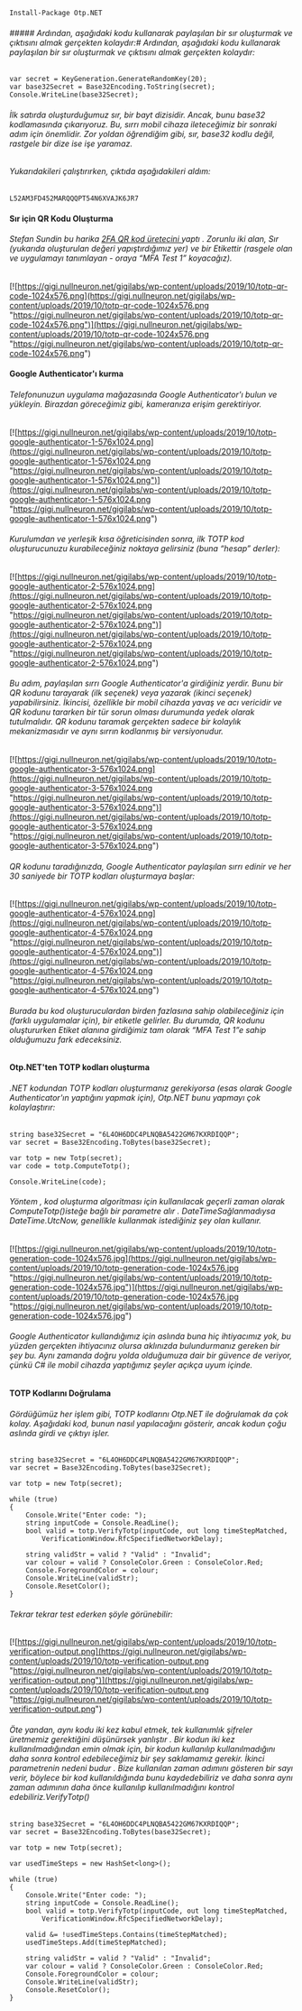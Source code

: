     Install-Package Otp.NET
###### ##### 	Ardından, aşağıdaki kodu kullanarak paylaşılan bir sır oluşturmak ve çıktısını almak gerçekten kolaydır:# 	Ardından, aşağıdaki kodu kullanarak paylaşılan bir sır oluşturmak ve çıktısını almak gerçekten kolaydır:
    var secret = KeyGeneration.GenerateRandomKey(20);
    var base32Secret = Base32Encoding.ToString(secret);
    Console.WriteLine(base32Secret);
###### 	İlk satırda oluşturduğumuz sır, bir bayt dizisidir. Ancak, bunu base32 kodlamasında çıkarıyoruz. Bu, sırrı mobil cihaza ileteceğimiz bir sonraki adım için önemlidir. Zor yoldan öğrendiğim gibi, sır, base32 kodlu değil, rastgele bir dize ise işe yaramaz.
###### Yukarıdakileri çalıştırırken, çıktıda aşağıdakileri aldım:
    L52AM3FD452MARQQQPT54N6XVAJK6JR7
#### 	Sır için QR Kodu Oluşturma
###### Stefan Sundin bu harika <a href = "https://stefansundin.github.io/2fa-qr/">2FA QR kod üretecini </a> yaptı . Zorunlu iki alan, Sır (yukarıda oluşturulan değeri yapıştırdığımız yer) ve bir Etikettir (rasgele olan ve uygulamayı tanımlayan - oraya “MFA Test 1” koyacağız).
[![https://gigi.nullneuron.net/gigilabs/wp-content/uploads/2019/10/totp-qr-code-1024x576.png](https://gigi.nullneuron.net/gigilabs/wp-content/uploads/2019/10/totp-qr-code-1024x576.png "https://gigi.nullneuron.net/gigilabs/wp-content/uploads/2019/10/totp-qr-code-1024x576.png")](https://gigi.nullneuron.net/gigilabs/wp-content/uploads/2019/10/totp-qr-code-1024x576.png "https://gigi.nullneuron.net/gigilabs/wp-content/uploads/2019/10/totp-qr-code-1024x576.png")
#### Google Authenticator'ı kurma
###### Telefonunuzun uygulama mağazasında Google Authenticator'ı bulun ve yükleyin. Birazdan göreceğimiz gibi, kameranıza erişim gerektiriyor.

[![https://gigi.nullneuron.net/gigilabs/wp-content/uploads/2019/10/totp-google-authenticator-1-576x1024.png](https://gigi.nullneuron.net/gigilabs/wp-content/uploads/2019/10/totp-google-authenticator-1-576x1024.png "https://gigi.nullneuron.net/gigilabs/wp-content/uploads/2019/10/totp-google-authenticator-1-576x1024.png")](https://gigi.nullneuron.net/gigilabs/wp-content/uploads/2019/10/totp-google-authenticator-1-576x1024.png "https://gigi.nullneuron.net/gigilabs/wp-content/uploads/2019/10/totp-google-authenticator-1-576x1024.png")
###### Kurulumdan ve yerleşik kısa öğreticisinden sonra, ilk TOTP kod oluşturucunuzu kurabileceğiniz noktaya gelirsiniz (buna “hesap” derler):
[![https://gigi.nullneuron.net/gigilabs/wp-content/uploads/2019/10/totp-google-authenticator-2-576x1024.png](https://gigi.nullneuron.net/gigilabs/wp-content/uploads/2019/10/totp-google-authenticator-2-576x1024.png "https://gigi.nullneuron.net/gigilabs/wp-content/uploads/2019/10/totp-google-authenticator-2-576x1024.png")](https://gigi.nullneuron.net/gigilabs/wp-content/uploads/2019/10/totp-google-authenticator-2-576x1024.png "https://gigi.nullneuron.net/gigilabs/wp-content/uploads/2019/10/totp-google-authenticator-2-576x1024.png")
###### Bu adım, paylaşılan sırrı Google Authenticator'a girdiğiniz yerdir. Bunu bir QR kodunu tarayarak (ilk seçenek) veya yazarak (ikinci seçenek) yapabilirsiniz. İkincisi, özellikle bir mobil cihazda yavaş ve acı vericidir ve QR kodunu tararken bir tür sorun olması durumunda yedek olarak tutulmalıdır. QR kodunu taramak gerçekten sadece bir kolaylık mekanizmasıdır ve aynı sırrın kodlanmış bir versiyonudur.
[![https://gigi.nullneuron.net/gigilabs/wp-content/uploads/2019/10/totp-google-authenticator-3-576x1024.png](https://gigi.nullneuron.net/gigilabs/wp-content/uploads/2019/10/totp-google-authenticator-3-576x1024.png "https://gigi.nullneuron.net/gigilabs/wp-content/uploads/2019/10/totp-google-authenticator-3-576x1024.png")](https://gigi.nullneuron.net/gigilabs/wp-content/uploads/2019/10/totp-google-authenticator-3-576x1024.png "https://gigi.nullneuron.net/gigilabs/wp-content/uploads/2019/10/totp-google-authenticator-3-576x1024.png")
###### QR kodunu taradığınızda, Google Authenticator paylaşılan sırrı edinir ve her 30 saniyede bir TOTP kodları oluşturmaya başlar:
[![https://gigi.nullneuron.net/gigilabs/wp-content/uploads/2019/10/totp-google-authenticator-4-576x1024.png](https://gigi.nullneuron.net/gigilabs/wp-content/uploads/2019/10/totp-google-authenticator-4-576x1024.png "https://gigi.nullneuron.net/gigilabs/wp-content/uploads/2019/10/totp-google-authenticator-4-576x1024.png")](https://gigi.nullneuron.net/gigilabs/wp-content/uploads/2019/10/totp-google-authenticator-4-576x1024.png "https://gigi.nullneuron.net/gigilabs/wp-content/uploads/2019/10/totp-google-authenticator-4-576x1024.png")
###### Burada bu kod oluşturuculardan birden fazlasına sahip olabileceğiniz için (farklı uygulamalar için), bir etiketle gelirler. Bu durumda, QR kodunu oluştururken Etiket alanına girdiğimiz tam olarak “MFA Test 1”e sahip olduğumuzu fark edeceksiniz.
#### Otp.NET'ten TOTP kodları oluşturma
###### .NET kodundan TOTP kodları oluşturmanız gerekiyorsa (esas olarak Google Authenticator'ın yaptığını yapmak için), Otp.NET bunu yapmayı çok kolaylaştırır:
    string base32Secret = "6L4OH6DDC4PLNQBA5422GM67KXRDIQQP";
    var secret = Base32Encoding.ToBytes(base32Secret);
     
    var totp = new Totp(secret);
    var code = totp.ComputeTotp();
     
    Console.WriteLine(code);
###### 	Yöntem , kod oluşturma algoritması için kullanılacak geçerli zaman olarak ComputeTotp()isteğe bağlı bir parametre alır . DateTimeSağlanmadıysa DateTime.UtcNow, genellikle kullanmak istediğiniz şey olan kullanır.
[![https://gigi.nullneuron.net/gigilabs/wp-content/uploads/2019/10/totp-generation-code-1024x576.jpg](https://gigi.nullneuron.net/gigilabs/wp-content/uploads/2019/10/totp-generation-code-1024x576.jpg "https://gigi.nullneuron.net/gigilabs/wp-content/uploads/2019/10/totp-generation-code-1024x576.jpg")](https://gigi.nullneuron.net/gigilabs/wp-content/uploads/2019/10/totp-generation-code-1024x576.jpg "https://gigi.nullneuron.net/gigilabs/wp-content/uploads/2019/10/totp-generation-code-1024x576.jpg")
###### Google Authenticator kullandığımız için aslında buna hiç ihtiyacımız yok, bu yüzden gerçekten ihtiyacınız olursa aklınızda bulundurmanız gereken bir şey bu. Aynı zamanda doğru yolda olduğumuza dair bir güvence de veriyor, çünkü C# ile mobil cihazda yaptığımız şeyler açıkça uyum içinde.
#### TOTP Kodlarını Doğrulama
###### Gördüğümüz her işlem gibi, TOTP kodlarını Otp.NET ile doğrulamak da çok kolay. Aşağıdaki kod, bunun nasıl yapılacağını gösterir, ancak kodun çoğu aslında girdi ve çıktıyı işler.
    string base32Secret = "6L4OH6DDC4PLNQBA5422GM67KXRDIQQP";
    var secret = Base32Encoding.ToBytes(base32Secret);
     
    var totp = new Totp(secret);
     
    while (true)
    {
        Console.Write("Enter code: ");
        string inputCode = Console.ReadLine();
        bool valid = totp.VerifyTotp(inputCode, out long timeStepMatched,
            VerificationWindow.RfcSpecifiedNetworkDelay);
     
        string validStr = valid ? "Valid" : "Invalid";
        var colour = valid ? ConsoleColor.Green : ConsoleColor.Red;
        Console.ForegroundColor = colour;
        Console.WriteLine(validStr);
        Console.ResetColor();
    }
###### 	Tekrar tekrar test ederken şöyle görünebilir:
[![https://gigi.nullneuron.net/gigilabs/wp-content/uploads/2019/10/totp-verification-output.png](https://gigi.nullneuron.net/gigilabs/wp-content/uploads/2019/10/totp-verification-output.png "https://gigi.nullneuron.net/gigilabs/wp-content/uploads/2019/10/totp-verification-output.png")](https://gigi.nullneuron.net/gigilabs/wp-content/uploads/2019/10/totp-verification-output.png "https://gigi.nullneuron.net/gigilabs/wp-content/uploads/2019/10/totp-verification-output.png")
###### Öte yandan, aynı kodu iki kez kabul etmek, tek kullanımlık şifreler üretmemiz gerektiğini düşünürsek yanlıştır . Bir kodun iki kez kullanılmadığından emin olmak için, bir kodun kullanılıp kullanılmadığını daha sonra kontrol edebileceğimiz bir şey saklamamız gerekir. İkinci parametrenin nedeni budur . Bize kullanılan zaman adımını gösteren bir sayı verir, böylece bir kod kullanıldığında bunu kaydedebiliriz ve daha sonra aynı zaman adımının daha önce kullanılıp kullanılmadığını kontrol edebiliriz.VerifyTotp()
    string base32Secret = "6L4OH6DDC4PLNQBA5422GM67KXRDIQQP";
    var secret = Base32Encoding.ToBytes(base32Secret);
     
    var totp = new Totp(secret);
     
    var usedTimeSteps = new HashSet<long>();
     
    while (true)
    {
        Console.Write("Enter code: ");
        string inputCode = Console.ReadLine();
        bool valid = totp.VerifyTotp(inputCode, out long timeStepMatched,
            VerificationWindow.RfcSpecifiedNetworkDelay);
     
        valid &= !usedTimeSteps.Contains(timeStepMatched);
        usedTimeSteps.Add(timeStepMatched);
     
        string validStr = valid ? "Valid" : "Invalid";
        var colour = valid ? ConsoleColor.Green : ConsoleColor.Red;
        Console.ForegroundColor = colour;
        Console.WriteLine(validStr);
        Console.ResetColor();
    }
